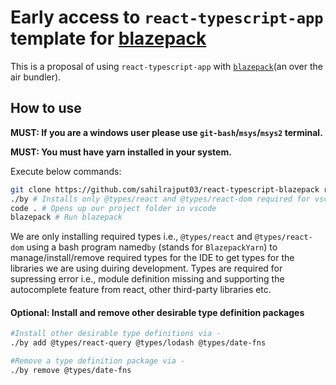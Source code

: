 # Early access to `react-typescript-app` template for [blazepack](https://github.com/ameerthehacker/blazepack)

This is a proposal of using `react-typescript-app` with [`blazepack`](https://github.com/ameerthehacker/blazepack)(an over the air bundler).

## How to use

**MUST: If you are a windows user please use `git-bash`/`msys`/`msys2` terminal.**

**MUST: You must have yarn installed in your system.**

Execute below commands:

```bash
git clone https://github.com/sahilrajput03/react-typescript-blazepack react-typescript-app && cd react-typescript-app && rm -rf .git
./by # Installs only @types/react and @types/react-dom required for vscode intellisense and autocompletion
code . # Opens up our project folder in vscode
blazepack # Run blazepack
```

We are only installing required types i.e., `@types/react` and `@types/react-dom` using a bash program named`by` (stands for `BlazepackYarn`) to manage/install/remove required types for the IDE to get types for the libraries we are using duiring development. Types are required for supressing error i.e., module definition missing and supporting the autocomplete feature from react, other third-party libraries etc.

#### Optional: Install and remove other desirable type definition packages

```bash
#Install other desirable type definitions via -
./by add @types/react-query @types/lodash @types/date-fns

#Remove a type definition package via -
./by remove @types/date-fns
```
